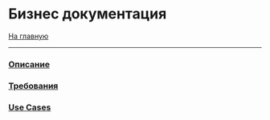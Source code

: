 # Бизнеc документация
[На главную](../README.md)
***
### [Описание](description.md)
### [Требования](requirements.md)
### [Use Cases](use-cases/README.md)